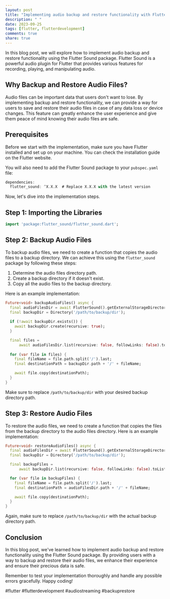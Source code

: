 ```yaml
---
layout: post
title: "Implementing audio backup and restore functionality with Flutter Sound"
description: " "
date: 2023-09-25
tags: [flutter, flutterdevelopment]
comments: true
share: true
---
```


In this blog post, we will explore how to implement audio backup and restore functionality using the Flutter Sound package. Flutter Sound is a powerful audio plugin for Flutter that provides various features for recording, playing, and manipulating audio.

## Why Backup and Restore Audio Files?

Audio files can be important data that users don't want to lose. By implementing backup and restore functionality, we can provide a way for users to save and restore their audio files in case of any data loss or device changes. This feature can greatly enhance the user experience and give them peace of mind knowing their audio files are safe.

## Prerequisites
Before we start with the implementation, make sure you have Flutter installed and set up on your machine. You can check the installation guide on the Flutter website.

You will also need to add the Flutter Sound package to your `pubspec.yaml` file:

```dart
dependencies:
  flutter_sound: ^X.X.X  # Replace X.X.X with the latest version
```

Now, let's dive into the implementation steps.

## Step 1: Importing the Libraries

```dart
import 'package:flutter_sound/flutter_sound.dart';
```

## Step 2: Backup Audio Files

To backup audio files, we need to create a function that copies the audio files to a backup directory. We can achieve this using the `flutter_sound` package by following these steps:

1. Determine the audio files directory path.
2. Create a backup directory if it doesn't exist.
3. Copy all the audio files to the backup directory.

Here is an example implementation:

```dart
Future<void> backupAudioFiles() async {
  final audioFilesDir = await FlutterSound().getExternalStorageDirectory();
  final backupDir = Directory('/path/to/backup/dir');
  
  if (!await backupDir.exists()) {
    await backupDir.create(recursive: true);
  }

  final files =
      await audioFilesDir.list(recursive: false, followLinks: false).toList();
  
  for (var file in files) {
    final fileName = file.path.split('/').last;
    final destinationPath = backupDir.path + '/' + fileName;

    await file.copy(destinationPath);
  }
}
```

Make sure to replace `/path/to/backup/dir` with your desired backup directory path.

## Step 3: Restore Audio Files

To restore the audio files, we need to create a function that copies the files from the backup directory to the audio files directory. Here is an example implementation:

```dart
Future<void> restoreAudioFiles() async {
  final audioFilesDir = await FlutterSound().getExternalStorageDirectory();
  final backupDir = Directory('/path/to/backup/dir');

  final backupFiles =
      await backupDir.list(recursive: false, followLinks: false).toList();

  for (var file in backupFiles) {
    final fileName = file.path.split('/').last;
    final destinationPath = audioFilesDir.path + '/' + fileName;

    await file.copy(destinationPath);
  }
}
```

Again, make sure to replace `/path/to/backup/dir` with the actual backup directory path.

## Conclusion

In this blog post, we've learned how to implement audio backup and restore functionality using the Flutter Sound package. By providing users with a way to backup and restore their audio files, we enhance their experience and ensure their precious data is safe.

Remember to test your implementation thoroughly and handle any possible errors gracefully. Happy coding!

#flutter #flutterdevelopment #audiostreaming #backuprestore